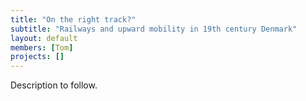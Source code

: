 ```yaml
---
title: "On the right track?"
subtitle: "Railways and upward mobility in 19th century Denmark"
layout: default
members: [Tom]
projects: []
---
```


Description to follow.

